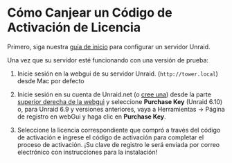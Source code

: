 # Cómo Canjear un Código de Activación de Licencia

Primero, siga nuestra [guía de inicio](/unraid-os/manual/getting-started.md) para configurar un servidor
Unraid.

Una vez que su servidor esté funcionando con una versión de prueba:

1. Inicie sesión en la webgui de su servidor Unraid. (`http://tower.local`) desde Mac por defecto

2. Inicie sesión en su cuenta de Unraid.net (o [cree una](https://forums.unraid.net/register/)) desde la parte [superior derecha de la webgui](/connect/help.md) y
seleccione **Purchase Key** (Unraid 6.10) o, para Unraid 6.9 y versiones
anteriores, vaya a Herramientas -\> Página de registro en webGui y haga
clic en **Purchase Key**.

3. Seleccione la licencia correspondiente que compró a través del
código de activación e ingrese el código de activación para completar el
proceso de activación. ¡Su clave de registro le será enviada por correo
electrónico con instrucciones para la instalación!
